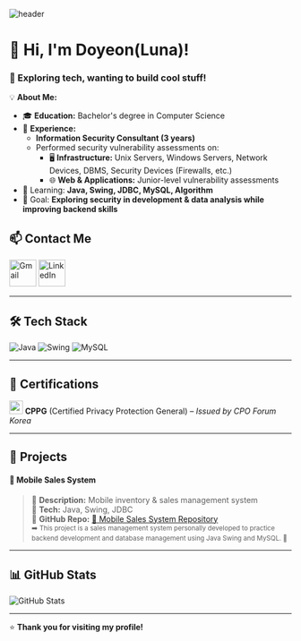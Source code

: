 ![header](https://capsule-render.vercel.app/api?type=Blur&color=auto&height=300&section=header&text=%F0%9F%8C%B1%20New%20to%20Development%2C%20Backed%20by%20Security!%20%F0%9F%94%90&fontSize=30)





<!--
**doyeonLee-Luna/doyeonLee-Luna** is a ✨ _special_ ✨ repository because its `README.md` (this file) appears on your GitHub profile.

Here are some ideas to get you started:

- 🔭 I’m currently working on ...
- 🌱 I’m currently learning ...
- 👯 I’m looking to collaborate on ...
- 🤔 I’m looking for help with ...
- 💬 Ask me about ...
- 📫 How to reach me: ...
- 😄 Pronouns: ...
- ⚡ Fun fact: ...
-->

# 👋 Hi, I'm Doyeon(Luna)!
### 🚀 Exploring tech, wanting to build cool stuff!  

💡 **About Me:**  
- 🎓 **Education:** Bachelor's degree in Computer Science
- 💼 **Experience:**  
  - **Information Security Consultant (3 years)**  
  - Performed security vulnerability assessments on:  
    - 🖥 **Infrastructure:** Unix Servers, Windows Servers, Network Devices, DBMS, Security Devices (Firewalls, etc.)  
    - 🌐 **Web & Applications:** Junior-level vulnerability assessments  
- 🌱 Learning: **Java, Swing, JDBC, MySQL, Algorithm**  
- 🎯 Goal: **Exploring security in development & data analysis while improving backend skills**

## 📫 Contact Me  
[<img width="48" height="48" src="https://img.icons8.com/color/48/gmail-new.png" alt="Gmail"/>](mailto:plumeedd@gmail.com)  [<img width="48" height="48" src="https://img.icons8.com/color/48/linkedin.png" alt="LinkedIn"/>](https://www.linkedin.com/in/doyeon-lee-1647b8341/)


---

## 🛠 Tech Stack  
![Java](https://img.shields.io/badge/Java-007396?style=flat-square&logo=java&logoColor=white)  ![Swing](https://img.shields.io/badge/Swing-0095D5?style=flat-square&logo=oracle&logoColor=white)  ![MySQL](https://img.shields.io/badge/MySQL-4479A1?style=flat-square&logo=mysql&logoColor=white)  

---

## 📜 Certifications  
[<img width="24" height="24" src="https://img.icons8.com/fluency/24/diploma.png" alt="certificate"/>](https://www.cpoforum.or.kr/) **CPPG** (Certified Privacy Protection General) – *Issued by CPO Forum Korea*


---

## 📌 Projects  
#### 📱 Mobile Sales System
> 🔹 **Description:** Mobile inventory & sales management system  
> 🔹 **Tech:** Java, Swing, JDBC  
> 🔹 **GitHub Repo:** [🔗 Mobile Sales System Repository](https://github.com/doyeonLee-Luna/Project/tree/main/URECA_MiniProject_ldy/src/app/phone)  
<sub>➡️ This project is a sales management system personally developed to practice backend development and database management using Java Swing and MySQL. 🚀</sub>
---

## 📊 GitHub Stats  
<picture>
  <source media="(prefers-color-scheme: dark)" srcset="https://github-readme-stats.vercel.app/api?username=doyeonLee-Luna&show_icons=true&theme=dark">
  <source media="(prefers-color-scheme: light)" srcset="https://github-readme-stats.vercel.app/api?username=doyeonLee-Luna&show_icons=true&theme=light">
  <img alt="GitHub Stats" src="https://github-readme-stats.vercel.app/api?username=doyeonLee-Luna&show_icons=true&theme=light">
</picture>



---
⭐ **Thank you for visiting my profile!**

